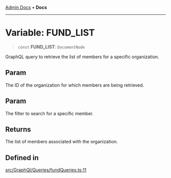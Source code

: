 [Admin Docs](/) • **Docs**

***

# Variable: FUND\_LIST

> `const` **FUND\_LIST**: `DocumentNode`

GraphQL query to retrieve the list of members for a specific organization.

## Param

The ID of the organization for which members are being retrieved.

## Param

The filter to search for a specific member.

## Returns

The list of members associated with the organization.

## Defined in

[src/GraphQl/Queries/fundQueries.ts:11](https://github.com/PalisadoesFoundation/talawa-admin/blob/main/src/GraphQl/Queries/fundQueries.ts#L11)

